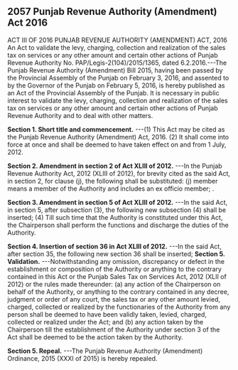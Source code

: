 ## 2057 Punjab Revenue Authority (Amendment) Act 2016
 
ACT III OF 2016
PUNJAB REVENUE AUTHORITY (AMENDMENT) ACT, 2016
An Act to validate the levy, charging, collection and realization
of the sales tax on services or any other amount and certain
other actions of Punjab Revenue Authority
No. PAP/Legis-2(104)/2015/1365, dated 6.2.2016.---The Punjab Revenue Authority (Amendment) Bill 2015, having been passed by the Provincial Assembly of the Punjab on February 3, 2016, and assented to by the Governor of the Punjab on February 5, 2016, is hereby published as an Act of the Provincial Assembly of the Punjab.
It is necessary in public interest to validate the levy, charging, collection and realization of the sales tax on services or any other amount and certain other actions of Punjab Revenue Authority and to deal with other matters.

**Section 1. Short title and commencement.**
---(1) This Act may be cited as the Punjab Revenue Authority (Amendment) Act, 2016.
   (2) It shall come into force at once and shall be deemed to have taken effect on and from 1 July, 2012.

 

**Section 2. Amendment in section 2 of Act XLIII of 2012.**
---In the Punjab Revenue Authority Act, 2012 (XLIII of 2012), for brevity cited as the said Act, in section 2, for clause (j), the following shall be substituted:
   (j) member means a member of the Authority and includes an ex officio member; .

 

**Section 3. Amendment in section 5 of Act XLIII of 2012.**
---In the said Act, in section 5, after subsection (3), the following new subsection (4) shall be inserted;
   (4) Till such time that the Authority is constituted under this Act, the Chairperson shall perform the functions and discharge the duties of the Authority.

 

**Section 4. Insertion of section 36 in Act XLIII of 2012.**
---In the said Act, after section 35, the following new section 36 shall be inserted;
**Section 5. Validation.**
---Notwithstanding any omission, discrepancy or defect in the establishment or composition of the Authority or anything to the contrary contained in this Act or the Punjab Sales Tax on Services Act, 2012 (XLII of 2012) or the rules made thereunder:
   (a) any action of the Chairperson on behalf of the Authority, or anything to the contrary contained in any decree, judgment or order of any court, the sales tax or any other amount levied, charged, collected or realized by the functionaries of the Authority from any person shall be deemed to have been validly taken, levied, charged, collected or realized under the Act; and
   (b) any action taken by the Chairperson till the establishment of the Authority under section 3 of the Act shall be deemed to be the action taken by the Authority.

 

**Section 5. Repeal.**
---The Punjab Revenue Authority (Amendment) Ordinance, 2015 (XXXI of 2015) is hereby repealed.

